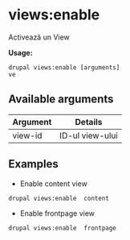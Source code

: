 # views:enable
Activează un View

**Usage:**
```
drupal views:enable [arguments]
ve
```

## Available arguments
Argument | Details
---------|-------------
view-id | ID-ul view-ului

## Examples
* Enable content view
```
drupal views:enable  content
```
* Enable frontpage view
```
drupal views:enable  frontpage
```
